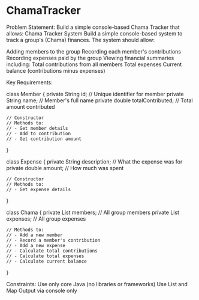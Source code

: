 # ChamaTracker

Problem Statement:
Build a simple console-based Chama Tracker that allows:
Chama Tracker System
Build a simple console-based system to track a group's (Chama) finances. The system should allow:

Adding members to the group
Recording each member's contributions
Recording expenses paid by the group
Viewing financial summaries including:
Total contributions from all members
Total expenses
Current balance (contributions minus expenses)

Key Requirements:


class Member {
private String id;          // Unique identifier for member
private String name;       // Member's full name
private double totalContributed;  // Total amount contributed

    // Constructor
    // Methods to:
    // - Get member details
    // - Add to contribution
    // - Get contribution amount
}

class Expense {
private String description; // What the expense was for
private double amount;     // How much was spent

    // Constructor
    // Methods to:
    // - Get expense details
}

class Chama {
private List<Member> members;   // All group members
private List<Expense> expenses; // All group expenses

    // Methods to:
    // - Add a new member
    // - Record a member's contribution
    // - Add a new expense
    // - Calculate total contributions
    // - Calculate total expenses
    // - Calculate current balance
}


Constraints:
Use only core Java (no libraries or frameworks)
Use List and Map
Output via console only

